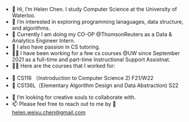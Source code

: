 - 👋 Hi, I’m Helen Chen. I study Computer Science at the University of Waterloo. 
- 👀 I’m interested in exploring programming lanaguages, data structure, and algorithms.
- 👔 Currently I am doing my CO-OP @ThomsonReuters as a Data & Analytics Engineer Intern.
- 🌱 I also have passion in CS tutoring. 
- 👩‍🏫 I have been working for a few cs courses @UW since September 2021 as a full-time and part-time Instructional Support Assistnat.
- 👩‍🏫 Here are the courses that I worked for:
* 📖 CS116 （Instroduction to Computer Science 2) F21/W22
* 📖 CS136L（Elementary Algorithm Design and Data Abstraction) S22
- 💞️ I’m looking for creative souls to collaborate with.
- 📫 Please feel free to reach out to me by 📧 helen.weixu.chen@gmail.com

<!---
w352chen/w352chen is a ✨ special ✨ repository because its `README.md` (this file) appears on your GitHub profile.
You can click the Preview link to take a look at your changes.
--->
